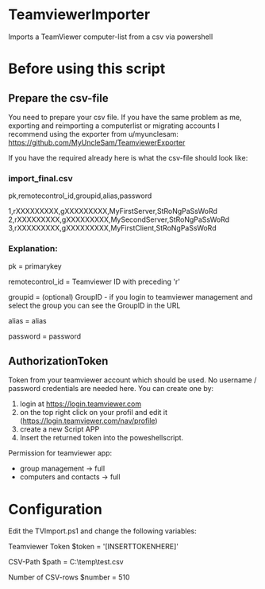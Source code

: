 # TeamviewerImporter
Imports a TeamViewer computer-list from a csv via powershell

# Before using this script

## Prepare the csv-file

You need to prepare your csv file. If you have the same problem as me, exporting and reimporting a computerlist or migrating accounts I recommend using the exporter from u/myunclesam:
https://github.com/MyUncleSam/TeamviewerExporter

If you have the required already here is what the csv-file should look like:

### import_final.csv

pk,remotecontrol_id,groupid,alias,password


1,rXXXXXXXXX,gXXXXXXXXX,MyFirstServer,StRoNgPaSsWoRd
2,rXXXXXXXXX,gXXXXXXXXX,MySecondServer,StRoNgPaSsWoRd
3,rXXXXXXXXX,gXXXXXXXXX,MyFirstClient,StRoNgPaSsWoRd

### Explanation:

pk = primarykey


remotecontrol_id = Teamviewer ID with preceding 'r'


groupid = (optional) GroupID - if you login to teamviewer management and select the group you can see the GroupID in the URL


alias = alias

password = password

## AuthorizationToken
Token from your teamviewer account which should be used. No username / password credentials are needed here. You can create one by:
1. login at https://login.teamviewer.com
2. on the top right click on your profil and edit it (https://login.teamviewer.com/nav/profile)
3. create a new Script APP
4. Insert the returned token into the poweshellscript.

Permission for teamviewer app:
- group management -> full
- computers and contacts -> full

# Configuration

Edit the TVImport.ps1 and change the following variables:

Teamviewer Token
$token = '[INSERTTOKENHERE]'

CSV-Path
$path = C:\temp\test.csv

Number of CSV-rows
$number = 510
